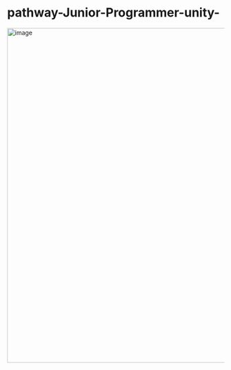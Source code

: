 ﻿# pathway-Junior-Programmer-unity-



<img width="1276" height="777" alt="image" src="https://github.com/user-attachments/assets/15c2c259-b1cd-428a-b4f4-bc331ceb524d" />


